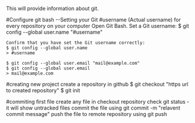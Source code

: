 This will provide information about git.

#Configure git bash
--Setting your Git #username (Actual username) for every repository on your computer
	Open Git Bash.
	Set a Git username:
	$ git config --global user.name "#username"
	
	Confirm that you have set the Git username correctly:
	$ git config --global user.name
	> #username
	
	$ git config --global user.email "mail@example.com"
	$ git config --global user.email
	> mail@example.com

#creating new project
create a repository in github
$ git checkout "https url to created repository"
$ git init

#commiting first file
create any file in checkout repository
check git status - it will show untracked files
commit the file using git commit -m "relavent commit message"
push the file to remote repository using git push





